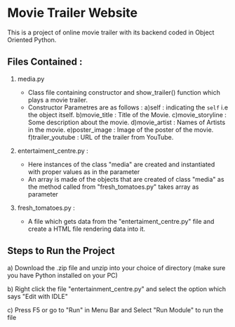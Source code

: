 # Movie Trailer Website
This is a project of online movie trailer with its backend coded in Object Oriented Python.

## Files Contained :
1) media.py
	- Class file containing constructor and show_trailer() function which plays a movie trailer.
	- Constructor Parametres are as follows :
	    a)self : indicating the `self` i.e the object itself.
	    b)movie_title : Title of the Movie.
	    c)movie_storyline : Some description about the movie.
	    d)movie_artist : Names of Artists in the movie.
	    e)poster_image : Image of the poster of the movie.
	    f)trailer_youtube : URL of the trailer from YouTube.


2) entertaiment_centre.py :
	- Here instances of the class "media" are created and instantiated with proper values as in the parameter
	- An array is made of the objects that are created of class "media" as the method called from "fresh_tomatoes.py" takes array as parameter

3) fresh_tomatoes.py :
	- A file which gets data from the "entertaiment_centre.py" file and create a HTML file rendering data into it.

## Steps to Run the Project

a) Download the .zip file and unzip into your choice of directory (make sure you have Python installed on your PC)

b) Right click the file "entertainment_centre.py" and select the option which says "Edit with IDLE"

c) Press F5 or go to "Run" in Menu Bar and Select "Run Module" to run the file
